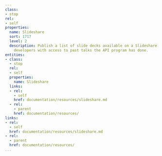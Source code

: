 ```yaml
---
class:
- stop
rel:
- self
properties:
  name: Slideshare
  sort: 1717
  level: 2
  description: Publish a list of slide decks available on a Slideshare account, providing
    developers with access to past talks the API program has done.
entities:
- class:
  - stop
  rel:
  - self
  properties:
    name: Slideshare
  links:
  - rel:
    - self
    href: documentation/resources/slideshare.md
  - rel:
    - parent
    href: documentation/resources/
links:
- rel:
  - self
  href: documentation/resources/slideshare.md
- rel:
  - parent
  href: documentation/resources/
...
```

